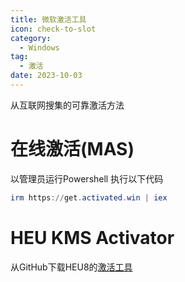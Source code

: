 ```yaml
---
title: 微软激活工具
icon: check-to-slot
category:
  - Windows
tag:
  - 激活
date: 2023-10-03
---
```


从互联网搜集的可靠激活方法

# 在线激活(MAS)

以管理员运行Powershell 执行以下代码

```powershell
irm https://get.activated.win | iex
```

# HEU KMS Activator

从GitHub下载HEU8的[激活工具](https://github.com/zbezj/HEU_KMS_Activator)
